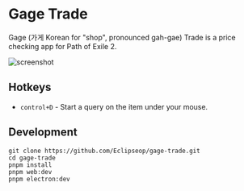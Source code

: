 # Gage Trade

Gage (가게 Korean for "shop", pronounced gah-gae) Trade is a price checking app for Path of Exile 2.

![screenshot](https://i.imgur.com/ybTttS5.png)

## Hotkeys

- `control+D` - Start a query on the item under your mouse.

## Development

```
git clone https://github.com/Eclipseop/gage-trade.git
cd gage-trade
pnpm install
pnpm web:dev
pnpm electron:dev
```
